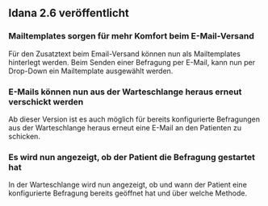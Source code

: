 ## Idana 2.6 veröffentlicht

### Mailtemplates sorgen für mehr Komfort beim E-Mail-Versand
Für den Zusatztext beim Email-Versand können nun als Mailtemplates hinterlegt werden. Beim Senden einer Befragung per E-Mail, kann nun per Drop-Down ein Mailtemplate ausgewählt werden.

### E-Mails können nun aus der Warteschlange heraus erneut verschickt werden
Ab dieser Version ist es auch möglich für bereits konfigurierte Befragungen aus der Warteschlange heraus erneut eine E-Mail an den Patienten zu schicken.

### Es wird nun angezeigt, ob der Patient die Befragung gestartet hat
In der Warteschlange wird nun angezeigt, ob und wann der Patient eine konfigurierte Befragung bereits geöffnet hat und über welche Methode.